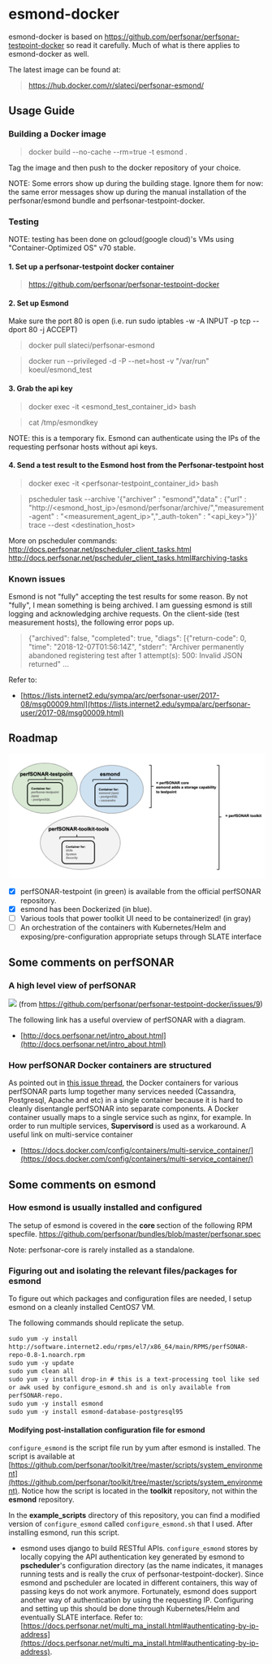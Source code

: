 # esmond-docker
esmond-docker is based on https://github.com/perfsonar/perfsonar-testpoint-docker so read it carefully. Much of what is there applies to esmond-docker as well.

The latest image can be found at:
> https://hub.docker.com/r/slateci/perfsonar-esmond/


## Usage Guide

### Building a Docker image
> docker build --no-cache --rm=true -t esmond .

Tag the image and then push to the docker repository of your choice.

NOTE: Some errors show up during the building stage. Ignore them for now: the same error messages show up during the manual installation of the perfsonar/esmond bundle and perfsonar-testpoint-docker.


### Testing
NOTE: testing has been done on gcloud(google cloud)'s VMs using "Container-Optimized OS" v70 stable.

#### 1. Set up a perfsonar-testpoint docker container
> https://github.com/perfsonar/perfsonar-testpoint-docker

#### 2. Set up Esmond
Make sure the port 80 is open (i.e. run sudo iptables -w -A INPUT -p tcp --dport 80 -j ACCEPT)
> docker pull slateci/perfsonar-esmond

> docker run --privileged -d -P --net=host -v "/var/run" koeul/esmond_test

#### 3. Grab the api key
> docker exec -it <esmond_test_container_id> bash

> cat /tmp/esmondkey

NOTE: this is a temporary fix. Esmond can authenticate using the IPs of the requesting perfsonar hosts without api keys.

#### 4. Send a test result to the Esmond host from the Perfsonar-testpoint host
> docker exec -it <perfsonar-testpoint_container_id> bash

> pscheduler task --archive '{"archiver" : "esmond","data" : {"url" : "http://<esmond_host_ip>/esmond/perfsonar/archive/","measurement-agent" : "<measurement_agent_ip>","_auth-token" : "<api_key>"}}' trace --dest <destination_host>

More on pscheduler commands:
http://docs.perfsonar.net/pscheduler_client_tasks.html
http://docs.perfsonar.net/pscheduler_client_tasks.html#archiving-tasks


### Known issues
Esmond is not "fully" accepting the test results for some reason. By not "fully", I mean something is being archived. I am guessing esmond is still logging and acknowledging archive requests. On the client-side (test measurement hosts), the following error pops up. 
> {"archived": false, "completed": true, "diags": [{"return-code": 0, "time": "2018-12-07T01:56:14Z", "stderr": "Archiver permanently abandoned registering test after 1 attempt(s): 500: Invalid JSON returned" ...

Refer to:
- [https://lists.internet2.edu/sympa/arc/perfsonar-user/2017-08/msg00009.html](https://lists.internet2.edu/sympa/arc/perfsonar-user/2017-08/msg00009.html)

## Roadmap
<img src="https://github.com/slateci/container-perfsonar-esmond/blob/master/overview.png"></img>
- [x] perfSONAR-testpoint (in green) is available from the official perfSONAR repository.
- [x] esmond has been Dockerized (in blue).
- [ ] Various tools that power toolkit UI need to be containerized! (in gray)
- [ ] An orchestration of the containers with Kubernetes/Helm and exposing/pre-configuration appropriate setups through SLATE interface

## Some comments on perfSONAR

### A high level view of perfSONAR
<img src="https://user-images.githubusercontent.com/1213276/32497289-f7b8449a-c3c3-11e7-933e-1128c9b71830.png"></img>
(from https://github.com/perfsonar/perfsonar-testpoint-docker/issues/9)

The following link has a useful overview of perfSONAR with a diagram.
- [http://docs.perfsonar.net/intro_about.html](http://docs.perfsonar.net/intro_about.html)

### How perfSONAR Docker containers are structured
As pointed out in [this issue thread](https://github.com/perfsonar/perfsonar-testpoint-docker/issues/9), the Docker containers for various perfSONAR parts lump together many services needed (Cassandra, Postgresql, Apache and etc) in a single container because it is hard to cleanly disentangle perfSONAR into separate components. A Docker container usually maps to a single service such as nginx, for example. In order to run multiple services, <b> Supervisord </b> is used as a workaround.
A useful link on multi-service container
- [https://docs.docker.com/config/containers/multi-service_container/](https://docs.docker.com/config/containers/multi-service_container/)



## Some comments on esmond

### How esmond is usually installed and configured
The setup of esmond is covered in the <b> core </b> section of the following RPM specfile.
https://github.com/perfsonar/bundles/blob/master/perfsonar.spec

Note: perfsonar-core is rarely installed as a standalone. 


### Figuring out and isolating the relevant files/packages for esmond
To figure out which packages and configuration files are needed, I setup esmond on a cleanly installed CentOS7 VM.

The following commands should replicate the setup. 
```
sudo yum -y install http://software.internet2.edu/rpms/el7/x86_64/main/RPMS/perfSONAR-repo-0.8-1.noarch.rpm
sudo yum -y update
sudo yum clean all
sudo yum -y install drop-in # this is a text-processing tool like sed or awk used by configure_esmond.sh and is only available from perfSONAR-repo.
sudo yum -y install esmond
sudo yum -y install esmond-database-postgresql95
```

#### Modifying post-installation configuration file for esmond
`configure_esmond` is the script file run by yum after esmond is installed. The script is available at [https://github.com/perfsonar/toolkit/tree/master/scripts/system_environment](https://github.com/perfsonar/toolkit/tree/master/scripts/system_environment). Notice how the script is located in the <b>toolkit</b> repository, not within the <b>esmond</b> repository.

In the <b>example_scripts</b> directory of this repository, you can find a modified version of `configure_esmond` called `configure_esmond.sh` that I used. After installing esmond, run this script.

- esmond uses django to build RESTful APIs. `configure_esmond` stores by locally copying the API authentication key generated by esmond to <b>pscheduler</b>'s configuration directory (as the name indicates, it manages running tests and is really the crux of perfsonar-testpoint-docker). Since esmond and pscheduler are located in different containers, this way of passing keys do not work anymore. Fortunately, esmond does support another way of authentication by using the requesting IP. Configuring and setting up this should be done through Kubernetes/Helm and eventually SLATE interface. Refer to: [https://docs.perfsonar.net/multi_ma_install.html#authenticating-by-ip-address](https://docs.perfsonar.net/multi_ma_install.html#authenticating-by-ip-address).




